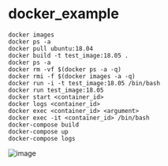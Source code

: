 # docker_example
```shell
docker images
docker ps -a
docker pull ubuntu:18.04
docker build -t test_image:18.05 .
docker ps -a
docker rm -vf $(docker ps -a -q)
docker rmi -f $(docker images -a -q)
docker run -i -t test_image:18.05 /bin/bash
docker run test_image:18.05
docker start <container_id>
docker logs <container_id>
docker exec <container_id> <argument>
docker exec -it <container_id> /bin/bash
docker-compose build
docker-compose up
docker-compose logs
```
![image](https://user-images.githubusercontent.com/6627053/110915649-952eda80-8320-11eb-827c-4dbbbf428d70.png)
